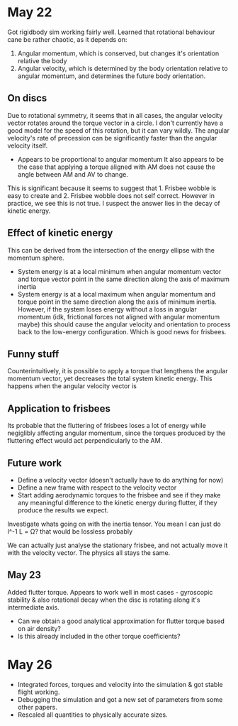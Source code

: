 # May 22
Got rigidbody sim working fairly well.
Learned that rotational behaviour cane be rather chaotic, as it depends on:
1. Angular momentum, which is conserved, but changes it's orientation relative the body
3. Angular velocity, which is determined by the body orientation relative to angular momentum, and determines the future body orientation.

## On discs
Due to rotational symmetry, it seems that in all cases, the angular velocity vector rotates around the torque vector in a circle.
I don't currently have a good model for the speed of this rotation, but it can vary wildly. The angular velocity's rate of precession can be significantly faster than the angular
velocity itself.
- Appears to be proportional to angular momentum
It also appears to be the case that applying a torque aligned with AM does not cause the angle between AM and AV to change.

This is significant because it seems to suggest that 1. Frisbee wobble is easy to create and 2. Frisbee wobble does not self correct.
However in practice, we see this is not true. I suspect the answer lies in the decay of kinetic energy.


## Effect of kinetic energy
This can be derived from the intersection of the energy ellipse with the momentum sphere.
- System energy is at a local minimum when angular momentum vector and torque vector point in the same direction along the axis of maximum inertia
- System energy is at a local maximum when angular momentum and torque point in the same direction along the axis of minimum inertia. However, if the system
loses energy without a loss in angular momentum (idk, frictional forces not aligned with angular momentum maybe) this should cause the angular velocity and orientation
to process back to the low-energy configuration. Which is good news for frisbees.


## Funny stuff
Counterintuitively, it is possible to apply a torque that lengthens the angular momentum vector, yet decreases the total system kinetic energy. This happens when the angular
velocity vector is 

## Application to frisbees
Its probable that the fluttering of frisbees loses a lot of energy while negiglibly affecting angular momentum, since the torques produced by the fluttering effect would 
act perpendicularly to the AM.



## Future work
- Define a velocity vector (doesn't actually have to do anything for now)
- Define a new frame with respect to the velocity vector
- Start adding aerodynamic torques to the frisbee and see if they make any meaningful difference to the kinetic energy during flutter, if they produce the results we expect.


Investigate whats going on with the inertia tensor. You mean I can just do I^-1 L = Ω? that would be lossless probably

We can actually just analyse the stationary frisbee, and not actually move it with the velocity vector. The physics all stays the same.



## May 23
Added flutter torque. Appears to work well in most cases - gyroscopic stability & also rotational decay when the disc is rotating along it's intermediate axis.
- Can we obtain a good analytical approximation for flutter torque based on air density?
- Is this already included in the other torque coefficients?


# May 26
- Integrated forces, torques and velocity into the simulation & got stable flight working.
- Debugging the simulation and got a new set of parameters from some other papers.
- Rescaled all quantities to physically accurate sizes.
